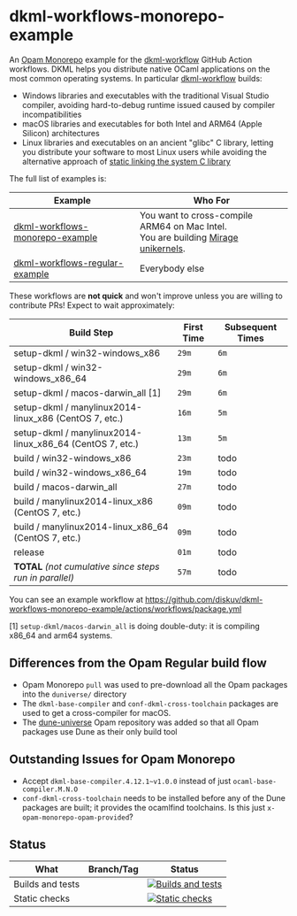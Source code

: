 # dkml-workflows-monorepo-example

An [Opam Monorepo](https://github.com/ocamllabs/opam-monorepo#readme) example for the
[dkml-workflow] GitHub Action workflows. DKML helps you
distribute native OCaml applications on the most common operating systems.
In particular [dkml-workflow] builds:
* Windows libraries and executables with the traditional Visual Studio compiler, avoiding hard-to-debug runtime issued caused by compiler incompatibilities
* macOS libraries and executables for both Intel and ARM64 (Apple Silicon) architectures
* Linux libraries and executables on an ancient "glibc" C library, letting you distribute your software to most Linux users
  while avoiding the alternative approach of [static linking the system C library](https://gavinhoward.com/2021/10/static-linking-considered-harmful-considered-harmful/)

[dkml-workflow]: https://github.com/diskuv/dkml-workflows#dkml-workflows

The full list of examples is:

| Example                                                                                      | Who For                                                                                                    |
| -------------------------------------------------------------------------------------------- | ---------------------------------------------------------------------------------------------------------- |
| [dkml-workflows-monorepo-example](https://github.com/diskuv/dkml-workflows-monorepo-example) | You want to cross-compile ARM64 on Mac Intel.<br>You are building [Mirage unikernels](https://mirage.io/). |
| [dkml-workflows-regular-example](https://github.com/diskuv/dkml-workflows-regular-example)   | Everybody else                                                                                             |

These workflows are **not quick** and won't improve unless you are willing to contribute PRs!
Expect to wait approximately:

| Build Step                                               | First Time | Subsequent Times |
| -------------------------------------------------------- | ---------- | ---------------- |
| setup-dkml / win32-windows_x86                           | `29m`      | `6m`             |
| setup-dkml / win32-windows_x86_64                        | `29m`      | `6m`             |
| setup-dkml / macos-darwin_all [1]                        | `29m`      | `6m`             |
| setup-dkml / manylinux2014-linux_x86 (CentOS 7, etc.)    | `16m`      | `5m`             |
| setup-dkml / manylinux2014-linux_x86_64 (CentOS 7, etc.) | `13m`      | `5m`             |
| build / win32-windows_x86                                | `23m`      | todo             |
| build / win32-windows_x86_64                             | `19m`      | todo             |
| build / macos-darwin_all                                 | `27m`      | todo             |
| build / manylinux2014-linux_x86 (CentOS 7, etc.)         | `09m`      | todo             |
| build / manylinux2014-linux_x86_64 (CentOS 7, etc.)      | `09m`      | todo             |
| release                                                  | `01m`      | todo             |
| **TOTAL** *(not cumulative since steps run in parallel)* | `57m`      | todo             |

You can see an example workflow at https://github.com/diskuv/dkml-workflows-monorepo-example/actions/workflows/package.yml

[1] `setup-dkml/macos-darwin_all` is doing double-duty: it is compiling x86_64 and arm64 systems.

## Differences from the Opam Regular build flow

* Opam Monorepo `pull` was used to pre-download all the Opam packages into the `duniverse/` directory
* The `dkml-base-compiler` and `conf-dkml-cross-toolchain` packages are used to get a cross-compiler for
  macOS.
* The [dune-universe](https://github.com/dune-universe/opam-overlays.git) Opam repository was added so
  that all Opam packages use Dune as their only build tool

## Outstanding Issues for Opam Monorepo

* Accept `dkml-base-compiler.4.12.1~v1.0.0` instead of just `ocaml-base-compiler.M.N.O`
* `conf-dkml-cross-toolchain` needs to be installed before any of the Dune packages are built; it
  provides the ocamlfind toolchains. Is this just `x-opam-monorepo-opam-provided`?

## Status

| What             | Branch/Tag | Status                                                                                                                                                                                                        |
| ---------------- | ---------- | ------------------------------------------------------------------------------------------------------------------------------------------------------------------------------------------------------------- |
| Builds and tests |            | [![Builds and tests](https://github.com/diskuv/dkml-workflows-monorepo-example/actions/workflows/build.yml/badge.svg)](https://github.com/diskuv/dkml-workflows-monorepo-example/actions/workflows/build.yml) |
| Static checks    |            | [![Static checks](https://github.com/diskuv/dkml-workflows-monorepo-example/actions/workflows/static.yml/badge.svg)](https://github.com/diskuv/dkml-workflows-monorepo-example/actions/workflows/static.yml)  |
